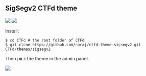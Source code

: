 ## SigSegv2 CTFd theme

![](https://i.imgur.com/y5WroUv.png)
![](https://i.imgur.com/zFrVUnb.png)

Install:

```
$ cd CTFd # the root folder of CTFd
$ git clone https://github.com/noraj/ctfd-theme-sigsegv2.git CTFd/themes/sigsegv2
```

Then pick the theme in the admin panel.

![](https://i.imgur.com/Ns4YwvO.png)
